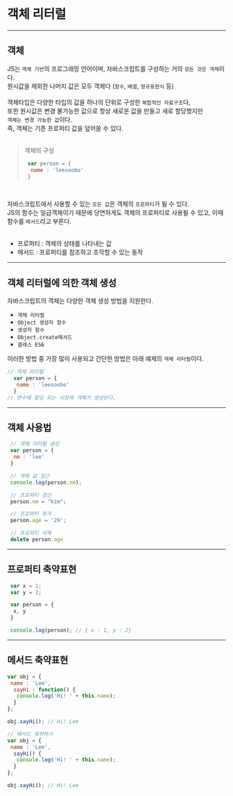 
# 객체 리터럴

<hr />

## 객체

JS는 `객체 기반`의 프로그래밍 언어이며, 자바스크립트를 구성하는 거의 `모든 것은 객체`이다.<br />
원시값을 제외한 나머지 값은 모두 객체다 (`함수`, `배열`, `정규표현식` 등)<br />
<br />
객체타입은 다양한 타입의 값을 하나의 단위로 구성한 `복합적인 자료구조`다,<br />
또한 원시값은 변경 불가능한 값으로 항상 새로운 값을 만들고 새로 할당했지만<br />
`객체는 변경 가능한 값`이다.<br />
즉, 객체는 기존 프로퍼티 값을 덮어쓸 수 있다.<br />
<br />
> 객체의 구성
> ```JavaScript
>  var person = {
>   name : 'leesoobo'
>  }
> ```
<br />

자바스크립트에서 사용할 수 있는 `모든 값`은 객체의 `프로퍼티`가 될 수 있다.<br />
JS의 함수는 일급객체이기 때문에 당연하게도 객체의 프로퍼티로 사용될 수 있고, 이때 함수를 `메서드`라고 부른다.<br />
<br />

- 프로퍼티 : 객체의 상태를 나타내는 값<br />
- 메서드 : 프로퍼티를 참조하고 조작할 수 있는 동작

<hr />

## 객체 리터럴에 의한 객체 생성

자바스크립트의 객체는 다양한 객체 생성 방법을 지원한다.
- `객체 리터럴`
- `Object 생성자 함수`
- `생성자 함수`
- `Object.create메서드`
- `클래스 ES6`

이러한 방법 중 가장 많이 사용되고 간단한 방법은 아래 예제의 `객체 리터럴`이다.
```JavaScript
// 객체 리터럴
  var person = {
   name : 'leesoobo'
  }
// 변수에 할당 되는 시점에 객체가 생성된다.
```

<hr />

## 객체 사용법
```JavaScript
 // 객체 리터럴 생성
 var person = {
  nm : 'lee'
 }

 // 겍체 값 접근
 console.log(person.nm);

 // 프로퍼티 갱신
 person.nm = "kim";

 // 프로퍼티 추가
 person.age = '29';

 // 프로퍼티 삭제
 delete person.age
```

<hr />

## 프로퍼티 축약표현
```JavaScript
 var x = 1;
 var y = 2;

 var person = {
  x, y
 }

 console.log(person); // { x : 1, y : 2}
```

<hr />

## 메서드 축약표현
```JavaScript
var obj = {
 name : 'Lee',
  sayHi : function() {
   console.log('Hi! ' + this.name);
  }
};

obj.sayHi(); // Hi! Lee

// 메서드 축약하기
var obj = {
 name : 'Lee',
  sayHi() {
   console.log('Hi! ' + this.name);
  }
};

obj.sayHi(); // Hi! Lee
```
